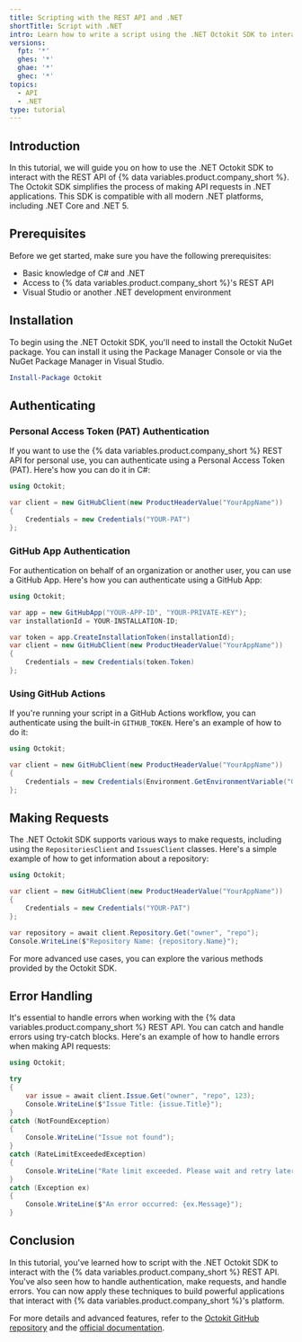```yaml
---
title: Scripting with the REST API and .NET
shortTitle: Script with .NET
intro: Learn how to write a script using the .NET Octokit SDK to interact with the REST API.
versions:
  fpt: '*'
  ghes: '*'
  ghae: '*'
  ghec: '*'
topics:
  - API
  - .NET
type: tutorial
---
```


## Introduction

In this tutorial, we will guide you on how to use the .NET Octokit SDK to interact with the REST API of {% data variables.product.company_short %}. The Octokit SDK simplifies the process of making API requests in .NET applications. This SDK is compatible with all modern .NET platforms, including .NET Core and .NET 5.

## Prerequisites

Before we get started, make sure you have the following prerequisites:

- Basic knowledge of C# and .NET
- Access to {% data variables.product.company_short %}'s REST API
- Visual Studio or another .NET development environment

## Installation

To begin using the .NET Octokit SDK, you'll need to install the Octokit NuGet package. You can install it using the Package Manager Console or via the NuGet Package Manager in Visual Studio.

```powershell
Install-Package Octokit
```

## Authenticating

### Personal Access Token (PAT) Authentication

If you want to use the {% data variables.product.company_short %} REST API for personal use, you can authenticate using a Personal Access Token (PAT). Here's how you can do it in C#:

```csharp
using Octokit;

var client = new GitHubClient(new ProductHeaderValue("YourAppName"))
{
    Credentials = new Credentials("YOUR-PAT")
};
```

### GitHub App Authentication

For authentication on behalf of an organization or another user, you can use a GitHub App. Here's how you can authenticate using a GitHub App:

```csharp
using Octokit;

var app = new GitHubApp("YOUR-APP-ID", "YOUR-PRIVATE-KEY");
var installationId = YOUR-INSTALLATION-ID;

var token = app.CreateInstallationToken(installationId);
var client = new GitHubClient(new ProductHeaderValue("YourAppName"))
{
    Credentials = new Credentials(token.Token)
};
```

### Using GitHub Actions

If you're running your script in a GitHub Actions workflow, you can authenticate using the built-in `GITHUB_TOKEN`. Here's an example of how to do it:

```csharp
using Octokit;

var client = new GitHubClient(new ProductHeaderValue("YourAppName"))
{
    Credentials = new Credentials(Environment.GetEnvironmentVariable("GITHUB_TOKEN"))
};
```

## Making Requests

The .NET Octokit SDK supports various ways to make requests, including using the `RepositoriesClient` and `IssuesClient` classes. Here's a simple example of how to get information about a repository:

```csharp
using Octokit;

var client = new GitHubClient(new ProductHeaderValue("YourAppName"))
{
    Credentials = new Credentials("YOUR-PAT")
};

var repository = await client.Repository.Get("owner", "repo");
Console.WriteLine($"Repository Name: {repository.Name}");
```

For more advanced use cases, you can explore the various methods provided by the Octokit SDK.

## Error Handling

It's essential to handle errors when working with the {% data variables.product.company_short %} REST API. You can catch and handle errors using try-catch blocks. Here's an example of how to handle errors when making API requests:

```csharp
using Octokit;

try
{
    var issue = await client.Issue.Get("owner", "repo", 123);
    Console.WriteLine($"Issue Title: {issue.Title}");
}
catch (NotFoundException)
{
    Console.WriteLine("Issue not found");
}
catch (RateLimitExceededException)
{
    Console.WriteLine("Rate limit exceeded. Please wait and retry later.");
}
catch (Exception ex)
{
    Console.WriteLine($"An error occurred: {ex.Message}");
}
```

## Conclusion

In this tutorial, you've learned how to script with the .NET Octokit SDK to interact with the {% data variables.product.company_short %} REST API. You've also seen how to handle authentication, make requests, and handle errors. You can now apply these techniques to build powerful applications that interact with {% data variables.product.company_short %}'s platform.

For more details and advanced features, refer to the [Octokit GitHub repository](https://github.com/octokit/octokit.net) and the [official documentation](https://octokitnet.readthedocs.io/en/latest/).
